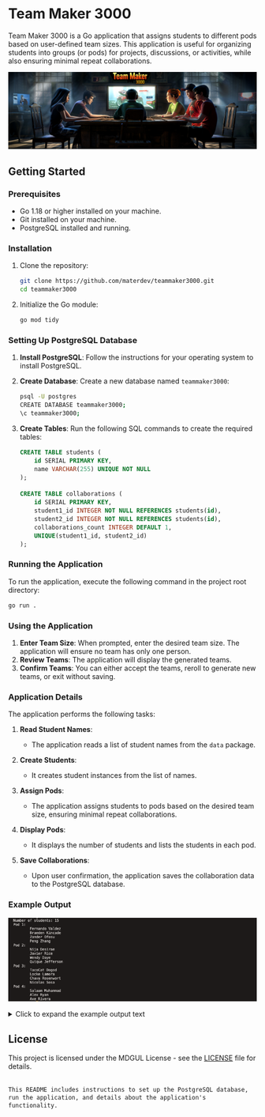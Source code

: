 # Team Maker 3000

Team Maker 3000 is a Go application that assigns students to different pods based on user-defined team sizes. This application is useful for organizing students into groups (or pods) for projects, discussions, or activities, while also ensuring minimal repeat collaborations.

![Team Maker 3000](./coverImage.png)

## Getting Started

### Prerequisites

- Go 1.18 or higher installed on your machine.
- Git installed on your machine.
- PostgreSQL installed and running.

### Installation

1. Clone the repository:

   ```sh
   git clone https://github.com/materdev/teammaker3000.git
   cd teammaker3000
   ```

2. Initialize the Go module:

   ```sh
   go mod tidy
   ```

### Setting Up PostgreSQL Database

1. **Install PostgreSQL**: Follow the instructions for your operating system to install PostgreSQL.

2. **Create Database**: Create a new database named `teammaker3000`:

   ```sh
   psql -U postgres
   CREATE DATABASE teammaker3000;
   \c teammaker3000;
   ```

3. **Create Tables**: Run the following SQL commands to create the required tables:

   ```sql
   CREATE TABLE students (
       id SERIAL PRIMARY KEY,
       name VARCHAR(255) UNIQUE NOT NULL
   );

   CREATE TABLE collaborations (
       id SERIAL PRIMARY KEY,
       student1_id INTEGER NOT NULL REFERENCES students(id),
       student2_id INTEGER NOT NULL REFERENCES students(id),
       collaborations_count INTEGER DEFAULT 1,
       UNIQUE(student1_id, student2_id)
   );
   ```

### Running the Application

To run the application, execute the following command in the project root directory:

```sh
go run .
```

### Using the Application

1. **Enter Team Size**: When prompted, enter the desired team size. The application will ensure no team has only one person.
2. **Review Teams**: The application will display the generated teams.
3. **Confirm Teams**: You can either accept the teams, reroll to generate new teams, or exit without saving.

### Application Details

The application performs the following tasks:

1. **Read Student Names**:
   - The application reads a list of student names from the `data` package.

2. **Create Students**:
   - It creates student instances from the list of names.

3. **Assign Pods**:
   - The application assigns students to pods based on the desired team size, ensuring minimal repeat collaborations.

4. **Display Pods**:
   - It displays the number of students and lists the students in each pod.

5. **Save Collaborations**:
   - Upon user confirmation, the application saves the collaboration data to the PostgreSQL database.

### Example Output

![Example Output](./exampleOutput.png)

<!-- Hideable code block -->
<details>
<summary>Click to expand the example output text</summary>

```sh
Number of students: 15
Pod 1:
    Alex Ryan
    Quique Jefferson
    Salaam Muhammad
    Axe Rivera
Pod 2:
    Fernando Valdez
    Nija Desirae
    Braeden Kincade
    Zander Ofosu
Pod 3:
    Javier Rice
    Chava Rosenwort
    Peng Zhang
    Wendy Daye
Pod 4:
    Nicolas Sosa
    TacoCat Dogod
    Locke Lamora
```
</details>

## License

This project is licensed under the MDGUL License - see the [LICENSE](LICENSE) file for details.
```

This README includes instructions to set up the PostgreSQL database, run the application, and details about the application's functionality.